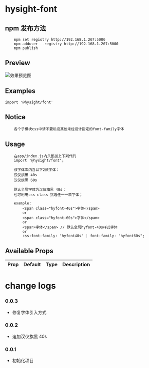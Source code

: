 
# hysight-font

## npm 发布方法
```
    npm set registry http://192.168.1.207:5000
    npm adduser --registry http://192.168.1.207:5000
    npm publish 
```

## Preview
![效果预览图](../public/images/preview.png)

## Examples

```
import '@hysight/font'
```

## Notice
```
    各个子模块css中请不要私设其他未经设计指定的font-family字体
```


## Usage
```
    在app/index.js内头部加上下列代码
    import '@hysight/font';
    
    该字体库内含以下2款字体：
    汉仪旗黑 40s
    汉仪旗黑 60s
        
    默认全局字体为汉仪旗黑 40s；
    也可利用css class 挑选任一一款字体；
    
    example:
        <span class="hyfont-40s">字体</span>
        or
        <span class="hyfont-60s">字体</span>
        or
        <span>字体</span> // 默认全局hyfont-40s样式字体
        or
        css:font-family: "hyfont40s" | font-family: "hyfont60s";
```

## Available Props

Prop|Default|Type|Description
:----|:-----|:-----|:-----


# change logs

### 0.0.3
  + 修复字体引入方式

### 0.0.2
  + 追加汉仪旗黑 40s

### 0.0.1
  + 初始化项目
